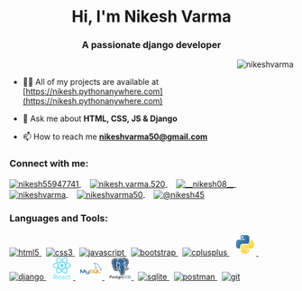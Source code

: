 <h1 align="center">Hi, I'm Nikesh Varma</h1>
<h3 align="center">A passionate django developer</h3>

<p align="right"> <img src="https://komarev.com/ghpvc/?username=nikeshvarma&label=Profile%20views&color=0e75b6&style=flat" alt="nikeshvarma" /> </p>

- 👨‍💻 All of my projects are available at [https://nikesh.pythonanywhere.com](https://nikesh.pythonanywhere.com)

- 💬 Ask me about **HTML, CSS, JS & Django**

- 📫 How to reach me **nikeshvarma50@gmail.com**

<h3 align="left">Connect with me:</h3>

<p align="left">
  <a href="https://twitter.com/nikesh55947741" target="blank">
    <img align="center" src="https://raw.githubusercontent.com/rahuldkjain/github-profile-readme-generator/master/src/images/icons/Social/twitter.svg" alt="nikesh55947741"            height="30" width="40" />
  </a>
  &nbsp;
  &nbsp;
  <a href="https://fb.com/nikesh.varma.520" target="blank">
    <img align="center" src="https://raw.githubusercontent.com/rahuldkjain/github-profile-readme-generator/master/src/images/icons/Social/facebook.svg" alt="nikesh.varma.520"        height="30" width="40" />
  </a>
  &nbsp;
  &nbsp;
  <a href="https://instagram.com/__nikesh08__" target="blank">
    <img align="center" src="https://raw.githubusercontent.com/rahuldkjain/github-profile-readme-generator/master/src/images/icons/Social/instagram.svg" alt="__nikesh08__"            height="30" width="40" />
  </a>
  &nbsp;
  &nbsp;
  <a href="https://www.codechef.com/users/nikeshvarma" target="blank">
    <img align="center" src="https://cdn.codechef.com/sites/all/themes/abessive/cc-logo.svg" alt="nikeshvarma" height="30" width="60" />
  </a>
  &nbsp;
  &nbsp;
   <a href="https://www.hackerrank.com/nikeshvarma50" target="blank">
     <img align="center" src="https://hrcdn.net/community-frontend/assets/brand/logo-new-white-green-a5cb16e0ae.svg" alt="nikeshvarma50" height="20" width="100" />
  </a>
  &nbsp;
  &nbsp;
  <a href="https://www.hackerearth.com/@nikesh45" target="blank">
    <img align="center" src="https://static-fastly.hackerearth.com/newton/production/static/images/common/he-header-logo.svg" alt="@nikesh45" height="20" width="100" />
  </a>
</p>

<h3 align="left">Languages and Tools:</h3>

<p align="left"> 
  <a href="https://www.w3.org/html/" target="_blank"> 
    <img src="https://img.icons8.com/color/96/000000/html-5--v1.png" alt="html5" width="40" height="40"/> 
  </a>
  &nbsp;
  <a href="https://www.w3schools.com/css/" target="_blank"> 
    <img src="https://img.icons8.com/color/96/000000/css3.png" alt="css3" width="40" height="40"/>
  </a> 
  &nbsp;
  <a href="https://developer.mozilla.org/en-US/docs/Web/JavaScript" target="_blank">
    <img src="https://img.icons8.com/color/96/000000/javascript.png" alt="javascript" width="40" height="40"/> 
  </a>
  &nbsp;
  <a href="https://getbootstrap.com" target="_blank"> 
    <img src="https://img.icons8.com/color/96/000000/bootstrap.png" alt="bootstrap" width="40" height="40"/>
  </a>
  &nbsp;
  <a href="https://www.w3schools.com/cpp/" target="_blank">
    <img src="https://img.icons8.com/color/96/000000/c-plus-plus-logo.png" alt="cplusplus" width="40" height="40"/> 
  </a>
  &nbsp;
  <a href="https://www.python.org" target="_blank"> 
    <img src="https://raw.githubusercontent.com/devicons/devicon/master/icons/python/python-original.svg" alt="python" width="40" height="40"/> 
  </a>
  &nbsp;
  <a href="https://www.djangoproject.com/" target="_blank"> 
    <img src="https://img.icons8.com/color/96/000000/django.png" alt="django" width="40" height="40"/>
  </a> 
  &nbsp;
  <a href="https://reactjs.org/" target="_blank"> 
    <img src="https://raw.githubusercontent.com/devicons/devicon/master/icons/react/react-original-wordmark.svg" alt="react" width="40" height="40"/> 
  </a>
  &nbsp;
  <a href="https://www.mysql.com/" target="_blank"> 
    <img src="https://raw.githubusercontent.com/devicons/devicon/master/icons/mysql/mysql-original-wordmark.svg" alt="mysql" width="40" height="40"/> 
  </a>
  &nbsp;
  <a href="https://www.postgresql.org" target="_blank"> 
    <img src="https://raw.githubusercontent.com/devicons/devicon/master/icons/postgresql/postgresql-original-wordmark.svg" alt="postgresql" width="40" height="40"/> 
  </a>
  &nbsp;
  <a href="https://www.sqlite.org/" target="_blank"> 
    <img src="https://www.vectorlogo.zone/logos/sqlite/sqlite-icon.svg" alt="sqlite" width="40" height="40"/> 
  </a>
  &nbsp;
  <a href="https://postman.com" target="_blank"> 
    <img src="https://www.vectorlogo.zone/logos/getpostman/getpostman-icon.svg" alt="postman" width="40" height="40"/>
  </a>
  &nbsp;
  <a href="https://git-scm.com/" target="_blank"> 
    <img src="https://www.vectorlogo.zone/logos/git-scm/git-scm-icon.svg" alt="git" width="40" height="40"/> 
  </a>
</p>


